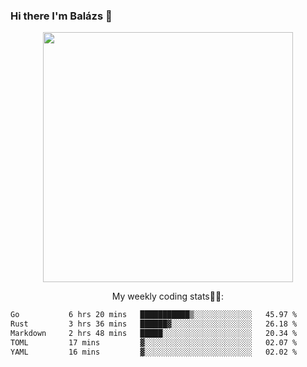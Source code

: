 ### Hi there I'm Balázs 👋
  
<p align="center">
  <img width="400" src="https://github-readme-stats.vercel.app/api/top-langs/?username=bkutasi&size_weight=0.5&count_weight=0.5&hide=jupyter%20notebook&layout=compact&theme=tokyonight">
</p>
<p align="center">
My weekly coding stats👨‍💻:
</p>
<!--START_SECTION:waka-->

```txt
Go           6 hrs 20 mins   ███████████▒░░░░░░░░░░░░░   45.97 %
Rust         3 hrs 36 mins   ██████▓░░░░░░░░░░░░░░░░░░   26.18 %
Markdown     2 hrs 48 mins   █████░░░░░░░░░░░░░░░░░░░░   20.34 %
TOML         17 mins         ▓░░░░░░░░░░░░░░░░░░░░░░░░   02.07 %
YAML         16 mins         ▓░░░░░░░░░░░░░░░░░░░░░░░░   02.02 %
```

<!--END_SECTION:waka-->



<!--
**bkutasi/bkutasi** is a ✨ _special_ ✨ repository because its `README.md` (this file) appears on your GitHub profile.

Here are some ideas to get you started:

- 🔭 I’m currently working on ...
- 🌱 I’m currently learning ...
- 👯 I’m looking to collaborate on ...
- 🤔 I’m looking for help with ...
- 💬 Ask me about ...
- 📫 How to reach me: ...
- 😄 Pronouns: ...
- ⚡ Fun fact: ...
-->
